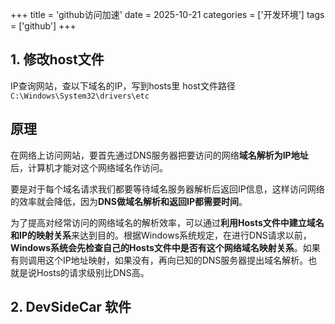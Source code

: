 +++
title = 'github访问加速'
date = 2025-10-21
categories = ['开发环境'] 
tags = ['github']
+++

## 1. 修改host文件

IP查询网站，查以下域名的IP，写到hosts里
host文件路径 `C:\Windows\System32\drivers\etc`

## 原理

在网络上访问网站，要首先通过DNS服务器把要访问的网络**域名解析为IP地址**后，计算机才能对这个网络域名作访问。

要是对于每个域名请求我们都要等待域名服务器解析后返回IP信息，这样访问网络的效率就会降低，因为**DNS做域名解析和返回IP都需要时间**。

为了提高对经常访问的网络域名的解析效率，可以通过**利用Hosts文件中建立域名和IP的映射关系**来达到目的。根据Windows系统规定，在进行DNS请求以前，**Windows系统会先检查自己的Hosts文件中是否有这个网络域名映射关系**。如果有则调用这个IP地址映射，如果没有，再向已知的DNS服务器提出域名解析。也就是说Hosts的请求级别比DNS高。

## 2. DevSideCar 软件
